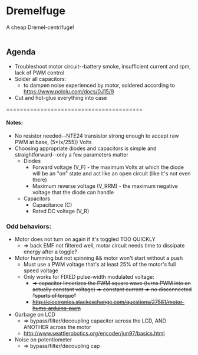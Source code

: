 Dremelfuge
========================================
A cheap Dremel-centrifuge!
<br>
<br>

## Agenda
- Troubleshoot motor circuit--battery smoke, insufficient current and rpm, lack of PWM control
- Solder all capacitors:
  - to dampen noise experienced by motor, soldered according to https://www.pololu.com/docs/0J15/9
- Cut and hot-glue everything into case

========================================

#### Notes:
- No resistor needed--NTE24 transistor strong enough to accept raw PWM at base, (5\*(x/255)) Volts
- Choosing appropriate diodes and capacitors is simple and straightforward--only a few parameters matter
  - Diodes
    - Forward voltage (V\_F) - the maximum Volts at which the diode will be an "on" state and act like an open circuit (like it's not even there)
    - Maximum reverse voltage (V\_RRM) - the maximum negative voltage that the diode can handle
  - Capacitors
    - Capacitance (C)
    - Rated DC voltage (V\_R)

### Odd behaviors:
- Motor does not turn on again if it's toggled TOO QUICKLY
  - => back EMF not filtered well, motor circuit needs time to dissipate energy after a toggle?
- Motor humming but not spinning && motor won't start without a push
  - Must use a PWM voltage that's at least 25% of the motor's full speed voltage
  - Only works for FIXED pulse-width modulated voltage:
    - ~~=> capacitor linearizes the PWM square wave (turns PWM into an actually constant voltage) => constant current => no disconnected "spurts of torque"~~
    - ~~http://electronics.stackexchange.com/questions/27581/motor-hums-arduino-pwm~~
- Garbage on LCD
  - => bypass/filter/decoupling capacitor across the LCD, AND ANOTHER across the motor
  - http://www.seattlerobotics.org/encoder/jun97/basics.html
- Noise on potentiometer
  - => bypass/filter/decoupling cap
